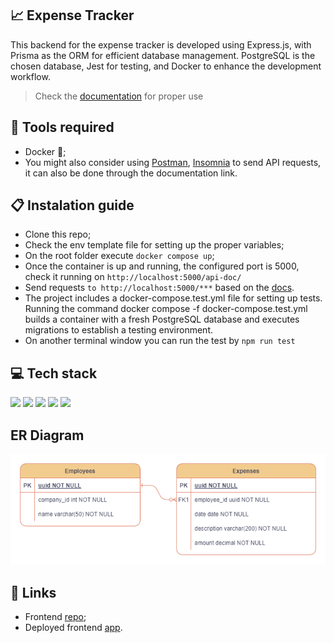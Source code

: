 ## :chart_with_upwards_trend: Expense Tracker

This backend for the expense tracker is developed using Express.js, with Prisma as the ORM for efficient database management. PostgreSQL is the chosen database, Jest for testing, and Docker to enhance the development workflow.

> Check the [documentation](https://osm-expense-tracker-f0320512353f.herokuapp.com/api-docs/) for proper use

## :toolbox: Tools required

- Docker :whale2:;
- You might also consider using [Postman](https://www.postman.com/downloads/), [Insomnia](https://insomnia.rest/download) to send API requests, it can also be done through the documentation link.


## 📋 Instalation guide

- Clone this repo;
- Check the env template file for setting up the proper variables;
- On the root folder execute `docker compose up`;
- Once the container is up and running, the configured port is 5000, check it running on `http://localhost:5000/api-doc/`
- Send requests `to http://localhost:5000/***` based on the [docs](https://osm-expense-tracker-f0320512353f.herokuapp.com/api-docs/).
- The project includes a docker-compose.test.yml file for setting up tests. Running the command docker compose -f docker-compose.test.yml builds a container with a fresh PostgreSQL database and executes migrations to establish a testing environment.
- On another terminal window you can run the test by `npm run test`

## 💻 Tech stack

  <img src="https://img.shields.io/badge/Express.js-000000?style=for-the-badge&logo=express&logoColor=white" /> <img src="https://img.shields.io/badge/PostgreSQL-316192?style=for-the-badge&logo=postgresql&logoColor=white" /> <img src="https://img.shields.io/badge/Prisma-3982CE?style=for-the-badge&logo=Prisma&logoColor=white" /> <img src="https://img.shields.io/badge/Docker-2CA5E0?style=for-the-badge&logo=docker&logoColor=white" /> <img src="https://img.shields.io/badge/Node.js-339933?style=for-the-badge&logo=nodedotjs&logoColor=white" />
  
## ER Diagram

<img src="./diagram-er.png" />

## 🔗 Links

- Frontend [repo](https://github.com/osmfaria/expense-tracker-frontend);
- Deployed frontend [app](https://expense-tracker-osm.vercel.app/).
